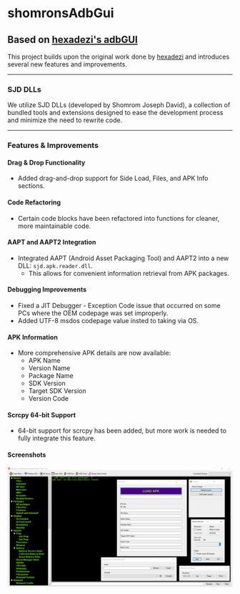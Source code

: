 # shomronsAdbGui

## Based on [hexadezi's adbGUI](https://github.com/hexadezi/adbGUI)

This project builds upon the original work done by [hexadezi](https://github.com/hexadezi) and introduces several new features and improvements.

---

### SJD DLLs
We utilize SJD DLLs (developed by Shomrom Joseph David), a collection of bundled tools and extensions designed to ease the development process and minimize the need to rewrite code.

---

### Features & Improvements

#### Drag & Drop Functionality
- Added drag-and-drop support for Side Load, Files, and APK Info sections.

#### Code Refactoring
- Certain code blocks have been refactored into functions for cleaner, more maintainable code.

#### AAPT and AAPT2 Integration
- Integrated AAPT (Android Asset Packaging Tool) and AAPT2 into a new DLL: `sjd.apk.reader.dll`.
  - This allows for convenient information retrieval from APK packages.

#### Debugging Improvements
- Fixed a JIT Debugger - Exception Code issue that occurred on some PCs where the OEM codepage was set improperly.
- Added UTF-8 msdos codepage value insted to taking via OS.

#### APK Information
- More comprehensive APK details are now available:
  - APK Name
  - Version Name
  - Package Name
  - SDK Version
  - Target SDK Version
  - Version Code

#### Scrcpy 64-bit Support
- 64-bit support for scrcpy has been added, but more work is needed to fully integrate this feature.

  
#### Screenshots

![new gui](screenshot/screenshot_2_1.png)  
